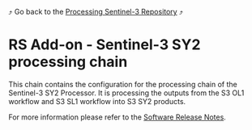 :arrow_heading_up: Go back to the [Processing Sentinel-3 Repository](../README.md) :arrow_heading_up:

# RS Add-on - Sentinel-3 SY2 processing chain

This chain contains the configuration for the processing chain of the Sentinel-3 SY2 Processor. It is processing the outputs from the S3 OL1 workflow and S3 SL1 workflow into S3 SY2 products.

For more information please refer to the [Software Release Notes](./doc/ReleaseNote.md).
